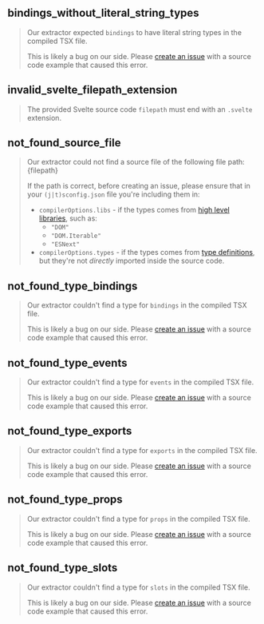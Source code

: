 ## bindings_without_literal_string_types

> Our extractor expected `bindings` to have literal string types in the compiled TSX file.
>
> This is likely a bug on our side.
> Please [create an issue](https://github.com/svelte-docgen/svelte-docgen/issues/new) with a source code example that caused this error.

## invalid_svelte_filepath_extension

> The provided Svelte source code `filepath` must end with an `.svelte` extension.

## not_found_source_file

> Our extractor could not find a source file of the following file path:
> {filepath}
>
> If the path is correct, before creating an issue, please ensure that in your `(j|t)sconfig.json` file you're including them in:
>
> - `compilerOptions.libs` - if the types comes from [high level libraries](https://www.typescriptlang.org/tsconfig/#high-level-libraries), such as:
>   - `"DOM"`
>   - `"DOM.Iterable"`
>   - `"ESNext"`
> - `compilerOptions.types` - if the types comes from [type definitions](https://www.typescriptlang.org/tsconfig#types), but they're not _directly_ imported inside the source code.

## not_found_type_bindings

> Our extractor couldn't find a type for `bindings` in the compiled TSX file.
>
> This is likely a bug on our side.
> Please [create an issue](https://github.com/svelte-docgen/svelte-docgen/issues/new) with a source code example that caused this error.

## not_found_type_events

> Our extractor couldn't find a type for `events` in the compiled TSX file.
>
> This is likely a bug on our side.
> Please [create an issue](https://github.com/svelte-docgen/svelte-docgen/issues/new) with a source code example that caused this error.

## not_found_type_exports

> Our extractor couldn't find a type for `exports` in the compiled TSX file.
>
> This is likely a bug on our side.
> Please [create an issue](https://github.com/svelte-docgen/svelte-docgen/issues/new) with a source code example that caused this error.

## not_found_type_props

> Our extractor couldn't find a type for `props` in the compiled TSX file.
>
> This is likely a bug on our side.
> Please [create an issue](https://github.com/svelte-docgen/svelte-docgen/issues/new) with a source code example that caused this error.

## not_found_type_slots

> Our extractor couldn't find a type for `slots` in the compiled TSX file.
>
> This is likely a bug on our side.
> Please [create an issue](https://github.com/svelte-docgen/svelte-docgen/issues/new) with a source code example that caused this error.
